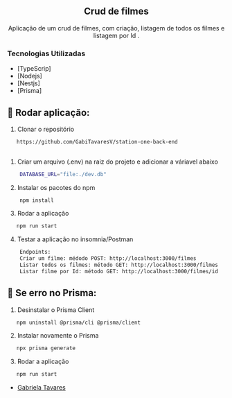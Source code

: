 
<p align="center">
  <h2 align="center">Crud de filmes  </h2>

  <p align="center">
    Aplicação de um crud de filmes, com criação, listagem de todos os filmes e listagem por Id .
    <br />
  </p>
</p>

<!-- ABOUT THE PROJECT -->

### Tecnologias Utilizadas


- [TypeScrip]
- [Nodejs]
- [Nestjs]
- [Prisma]



## :notebook_with_decorative_cover: Rodar aplicação:

1. Clonar o repositório

```sh
   https://github.com/GabiTavaresV/station-one-back-end
  
```

1. Criar um arquivo (.env) na raiz do projeto e adicionar a váriavel abaixo 
```sh
    DATABASE_URL="file:./dev.db"
```
2. Instalar os pacotes do npm

```sh
    npm install
```

3. Rodar a aplicação

```sh
   npm run start
```
4. Testar a aplicação no insomnia/Postman

```sh
    Endpoints:
    Criar um filme: médodo POST: http://localhost:3000/filmes
    Listar todos os filmes: método GET: http://localhost:3000/filmes
    Listar filme por Id: método GET: http://localhost:3000/filmes/id
```
## :notebook_with_decorative_cover: Se erro no Prisma:

1. Desinstalar o Prisma Client

```sh
   npm uninstall @prisma/cli @prisma/client
```
2. Instalar novamente o Prisma

```sh
   npx prisma generate
```
3. Rodar a aplicação

```sh
   npm run start
```




- [Gabriela Tavares ](https://github.com/GabiTavaresV)